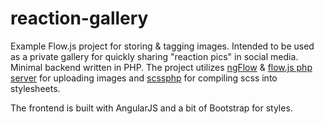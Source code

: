 # reaction-gallery
Example Flow.js project for storing & tagging images. Intended to be used as a private gallery for quickly sharing "reaction pics" in social media.
Minimal backend written in PHP. The project utilizes <a href="https://github.com/flowjs/ng-flow">ngFlow</a> & <a href="https://github.com/flowjs/flow-php-server">flow.js php server</a> for uploading images and <a href="https://github.com/leafo/scssphp">scssphp</a> for compiling scss into stylesheets.

The frontend is built with AngularJS and a bit of Bootstrap for styles.
